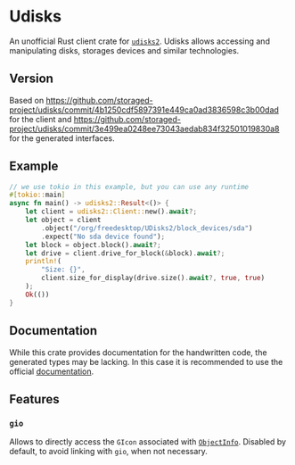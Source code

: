 # Udisks

An unofficial Rust client crate for [`udisks2`](https://github.com/storaged-project/udisks).
Udisks allows accessing and manipulating disks, storages devices and similar technologies. 

## Version
Based on https://github.com/storaged-project/udisks/commit/4b1250cdf5897391e449ca0ad3836598c3b00dad for the
client and https://github.com/storaged-project/udisks/commit/3e499ea0248ee73043aedab834f32501019830a8 for the
generated interfaces.

## Example

```rust
// we use tokio in this example, but you can use any runtime
#[tokio::main]
async fn main() -> udisks2::Result<()> {
    let client = udisks2::Client::new().await?;
    let object = client
        .object("/org/freedesktop/UDisks2/block_devices/sda")
        .expect("No sda device found");
    let block = object.block().await?;
    let drive = client.drive_for_block(&block).await?;
    println!(
        "Size: {}",
        client.size_for_display(drive.size().await?, true, true)
    );
    Ok(())
}
```

## Documentation

While this crate provides documentation for the handwritten code, the generated types may be lacking. In this case it is recommended to use the official [documentation](https://storaged.org/doc/udisks2-api/latest/).

## Features

### `gio`

Allows to directly access the `GIcon` associated with [`ObjectInfo`](https://docs.rs/udisks2/0.1.0/udisks2/struct.ObjectInfo.html). Disabled by default, to avoid linking with `gio`, when not necessary.
